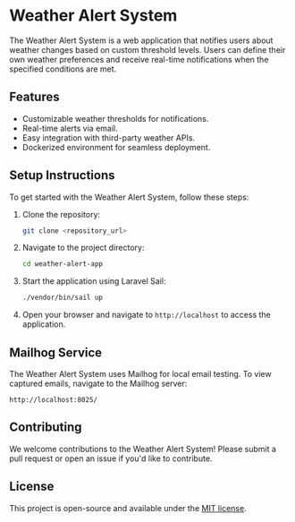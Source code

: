 # Weather Alert System

The Weather Alert System is a web application that notifies users about weather changes based on custom threshold levels. Users can define their own weather preferences and receive real-time notifications when the specified conditions are met.

## Features

- Customizable weather thresholds for notifications.
- Real-time alerts via email.
- Easy integration with third-party weather APIs.
- Dockerized environment for seamless deployment.

## Setup Instructions

To get started with the Weather Alert System, follow these steps:

1. Clone the repository:

   ```bash
   git clone <repository_url>
   ```

2. Navigate to the project directory:

   ```bash
   cd weather-alert-app
   ```

3. Start the application using Laravel Sail:

   ```bash
   ./vendor/bin/sail up
   ```

4. Open your browser and navigate to `http://localhost` to access the application.

## Mailhog Service

The Weather Alert System uses Mailhog for local email testing. To view captured emails, navigate to the Mailhog server:

```
http://localhost:8025/
```

## Contributing

We welcome contributions to the Weather Alert System! Please submit a pull request or open an issue if you'd like to contribute.

## License

This project is open-source and available under the [MIT license](https://opensource.org/licenses/MIT).
